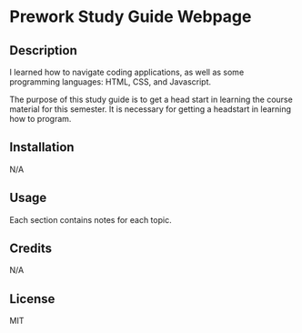 # Prework Study Guide Webpage

## Description

I learned how to navigate coding applications, as well as some programming languages: HTML, CSS, and Javascript. 

The purpose of this study guide is to get a head start in learning the course material for this semester. It is necessary for getting a headstart in learning how to program.

## Installation

N/A

## Usage

Each section contains notes for each topic.

## Credits

N/A

## License

MIT

